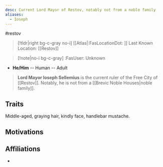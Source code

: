 ```yaml
---
desc: Current Lord Mayor of Restov, notably not from a noble family
aliases:
  - Ioseph
---
```

#restov
>[!tldr|right bg-c-gray no-i] [[Atlas|:FasLocationDot: ]] Last Known Location: [[Restov]]

>[!note|no-i bg-c-gray] :FasUser: Unknown

- **He/Him** -- Human -- Adult

>**Lord Mayor Ioseph Sellemius** is the current ruler of the Free City of [[Restov]]. Notably, he is not from a [[Brevic Noble Houses|noble family]].
## Traits
Middle-aged, graying hair, kindly face, handlebar mustache.

## Motivations


## Affiliations
- 
